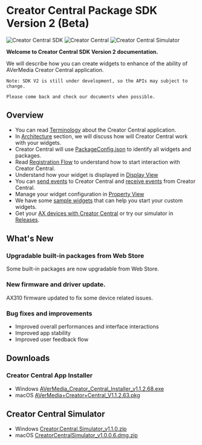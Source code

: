 # Creator Central Package SDK Version 2 (Beta)
![Creator Central SDK](https://img.shields.io/badge/SDK-2.0.5-yellow)
![Creator Central](https://img.shields.io/badge/Creator%20Central-1.1.2.68-orange)
![Creator Central Simulator](https://img.shields.io/badge/Simulator-1.1.0-blue)

**Welcome to Creator Central SDK Version 2 documentation.**

We will describe how you can create widgets to enhance of the ability of AVerMedia Creator Central application.

```
Note: SDK V2 is still under development, so the APIs may subject to change.

Please come back and check our documents when possible.
```

## Overview
- You can read [Terminology](https://github.com/AVerMedia-Technologies-Inc/CreatorCentralSDK/wiki/Terminology) about the Creator Central application.
- In [Architecture](https://github.com/AVerMedia-Technologies-Inc/CreatorCentralSDK/wiki/Architecture) section, we will discuss how will Creator Central work with your widgets.
- Creator Central will use [PackageConfig.json](https://github.com/AVerMedia-Technologies-Inc/CreatorCentralSDK/wiki/Package-Configuration) to identify all widgets and packages.
- Read [Registration Flow](https://github.com/AVerMedia-Technologies-Inc/CreatorCentralSDK/wiki/Registration-Flow) to understand how to start interaction with Creator Central.
- Understand how your widget is displayed in [Display View](https://github.com/AVerMedia-Technologies-Inc/CreatorCentralSDK/wiki/Display-View)
- You can [send events](https://github.com/AVerMedia-Technologies-Inc/CreatorCentralSDK/wiki/Send-Events-To-Creator-Central) to Creator Central and [receive events](https://github.com/AVerMedia-Technologies-Inc/CreatorCentralSDK/wiki/Receive-Events-from-Creator-Central) from Creator Central.
- Manage your widget configuration in [Property View](https://github.com/AVerMedia-Technologies-Inc/CreatorCentralSDK/wiki/Property-View)
- We have some [sample widgets](https://github.com/AVerMedia-Technologies-Inc/CreatorCentralSDK/wiki/Samples) that can help you start your custom widgets.
- Get your [AX devices with Creator Central](https://www.avermedia.com/gaming/creatorcentral) or try our simulator in [Releases](https://github.com/AVerMedia-Technologies-Inc/CreatorCentralSDK/releases).

## What's New

### Upgradable built-in packages from Web Store

Some built-in packages are now upgradable from Web Store.

### New firmware and driver update.

AX310 firmware updated to fix some device related issues.

### Bug fixes and improvements

- Improved overall performances and interface interactions
- Improved app stability
- Improved user feedback flow

## Downloads
### Creator Central App Installer
- Windows [AVerMedia_Creator_Central_Installer_v1.1.2.68.exe](https://storage.avermedia.com/web_release_www/software/AVerMedia_Creator_Central_Installer_v1.1.2.68.exe)
- macOS [AVerMedia+Creator+Central_V1.1.2.63.pkg](https://storage.avermedia.com/web_release_www/software/AVerMedia_Creator_Central-V1.1.2.63.pkg.zip)
## Creator Central Simulator
- Windows [Creator.Central.Simulator_v1.1.0.zip](https://github.com/AVerMedia-Technologies-Inc/CreatorCentralSDK/releases/download/SDK_v2.0.5/Creator.Central.Simulator_v1.1.0.zip)
- macOS [CreatorCentralSimulator_v1.0.0.6.dmg.zip](https://github.com/AVerMedia-Technologies-Inc/CreatorCentralSDK/releases/download/SDK_v2.0.5/CreatorCentralSimulator_v1.0.0.6.dmg.zip)


